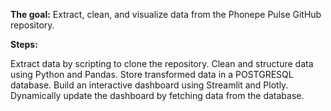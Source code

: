 **The goal:** Extract, clean, and visualize data from the Phonepe Pulse GitHub repository.

**Steps:**

Extract data by scripting to clone the repository.
Clean and structure data using Python and Pandas.
Store transformed data in a POSTGRESQL database.
Build an interactive dashboard using Streamlit and Plotly.
Dynamically update the dashboard by fetching data from the database.
